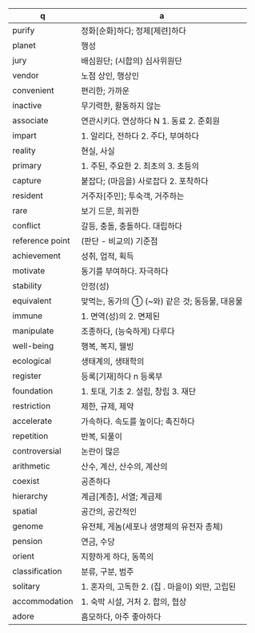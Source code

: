  q | a
---|---
purify 		| 정화[순화]하다; 정제[제련]하다
planet 		| 행성
jury 		| 배심원단; (시합의) 심사위원단
vendor		| 노점 상인, 행상인 
convenient	| 편리한; 가까운
inactive 	| 무기력한, 활동하지 않는
associate	| 연관시키다. 연상하다 N 1. 동료 2. 준회원 
impart 		| 1. 알리다, 전하다 2. 주다, 부여하다
reality 	| 현실, 사실
primary		| 1. 주된, 주요한 2. 최초의 3. 초등의
capture		| 붙잡다; (마음을) 사로잡다 2. 포착하다 
resident	| 거주자[주민]; 투숙객, 거주하는 
rare		| 보기 드문, 희귀한
conflict	| 갈등, 충돌, 충돌하다. 대립하다
reference point	| (판단 - 비교의) 기준점
achievement	| 성취, 업적, 획득
motivate	| 동기를 부여하다. 자극하다 
stability	| 안정(성) 
equivalent 	| 맞먹는, 동가의 ① (~와) 같은 것; 동등물, 대응물
immune 		| 1. 면역(성)의 2. 면제된
manipulate 	| 조종하다, (능숙하게) 다루다
well-being 	| 행복, 복지, 웰빙
ecological	| 생태계의, 생태학의 
register 	| 등록[기재]하다 n 등록부
foundation	| 1. 토대, 기초 2. 설립, 창립 3. 재단 
restriction	| 제한, 규제, 제약 
accelerate	| 가속하다. 속도를 높이다; 촉진하다 
repetition 	| 반복, 되풀이
controversial	| 논란이 많은 
arithmetic 	| 산수, 계산, 산수의, 계산의
coexist 	| 공존하다
hierarchy 	| 계급[계층], 서열; 계급제
spatial 	| 공간의, 공간적인
genome 		| 유전체, 게놈(세포나 생명체의 유전자 총체)
pension 	| 연금, 수당
orient		| 지향하게 하다, 동쪽의 
classification 	| 분류, 구분, 범주
solitary 	| 1. 혼자의, 고독한 2. (집 . 마을이) 외딴, 고립된
accommodation	| 1. 숙박 시설, 거처 2. 합의, 협상
adore		| 흠모하다, 아주 좋아하다